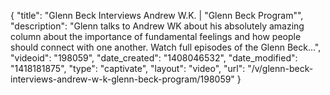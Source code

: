 {
    "title": "Glenn Beck Interviews Andrew W.K. | \"Glenn Beck Program\"",
    "description": "Glenn talks to Andrew WK about his absolutely amazing column about the importance of fundamental feelings and how people should connect with one another. Watch full episodes of the Glenn Beck...",
    "videoid": "198059",
    "date_created": "1408046532",
    "date_modified": "1418181875",
    "type": "captivate",
    "layout": "video",
    "url": "\/v\/glenn-beck-interviews-andrew-w-k-glenn-beck-program\/198059"
}
